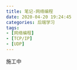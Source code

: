 ```yaml
---
title: 笔记-网络编程
date: 2020-04-20 19:24:45
categories: 后端学习
tags:
- [网络编程]
- [TCP/IP]
- [UDP]
---
```


施工中

<!-- more -->